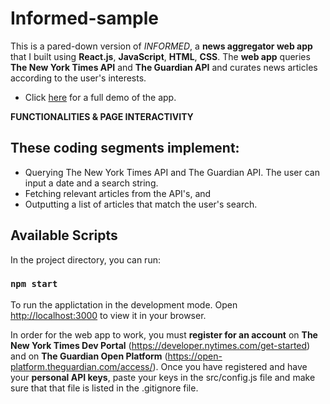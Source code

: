 # Informed-sample

This is a pared-down version of *INFORMED*, a **news aggregator web app** that I built using **React.js**, **JavaScript**, **HTML**, **CSS**. The **web app** queries **The New York Times API** and **The Guardian API** and curates news articles according to the user's interests.

- Click [here](https://www.zoeschreiber.be/portfolio/informed) for a full demo of the app.

**FUNCTIONALITIES & PAGE INTERACTIVITY**

## These coding segments implement:
- Querying The New York Times API and The Guardian API. The user can input a date and a search string.
- Fetching relevant articles from the API's, and 
- Outputting a list of articles that match the user's search.

## Available Scripts

In the project directory, you can run:

### `npm start`

To run the applictation in the development mode.
Open [http://localhost:3000](http://localhost:3000) to view it in your browser.

In order for the web app to work, you must **register for an account** on **The New York Times Dev Portal** (https://developer.nytimes.com/get-started) and on **The Guardian Open Platform** (https://open-platform.theguardian.com/access/). Once you have registered and have your **personal API keys**, paste your keys in the src/config.js file and make sure that that file is listed in the .gitignore file.


